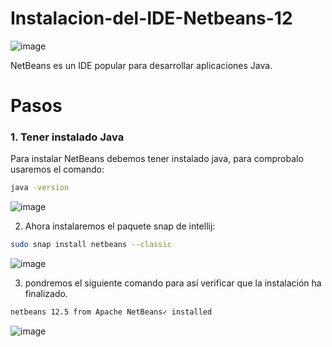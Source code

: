 # Instalacion-del-IDE-Netbeans-12

![image](https://user-images.githubusercontent.com/91153605/136290065-dbeafef0-6917-482b-8b97-28d3a8b9cfea.png)

NetBeans es un IDE popular para desarrollar aplicaciones Java.

# Pasos

### 1. Tener instalado Java

Para instalar NetBeans debemos tener instalado java, para comprobalo usaremos el comando: 

```bash
java -version
```
![image](https://user-images.githubusercontent.com/91153605/136288905-03a9d42a-3174-4b0a-856f-880438dcf5b8.png)

2. Ahora instalaremos el paquete snap de intellij:

```bash 
sudo snap install netbeans --classic
```
![image](https://user-images.githubusercontent.com/91153605/136289065-1f50ea91-f125-4974-8db5-3191f6a90db6.png)

3. pondremos el siguiente comando para así verificar que la instalación ha finalizado.

```bash
netbeans 12.5 from Apache NetBeans✓ installed

```
![image](https://user-images.githubusercontent.com/91153605/136289153-915a641f-2187-4c11-a37a-c05240a53037.png)



